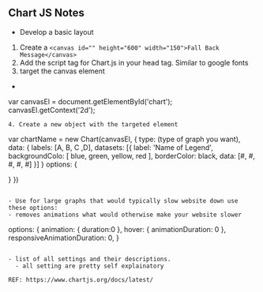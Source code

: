## Chart JS Notes

- Develop a basic layout
1. Create a `<canvas id="" height="600" width="150">Fall Back Message</canvas>`
2. Add the script tag for Chart.js in your head tag. Similar to google fonts
3. target the canvas element
  - ```
  var canvasEl = document.getElementById('chart');
  canvasEl.getContext('2d');
  ```
4. Create a new object with the targeted element
```
var chartName = new Chart(canvasEl, {
  type: (type of graph you want),
  data: {
    labels: [A, B, C ,D],
    datasets: [{
      label: 'Name of Legend',
      backgroundColo: [
        blue,
        green,
        yellow,
        red
      ],
      borderColor: black,
      data: [#, #, #, #, #]
    }]
  }
  options: {

  }
})
```

- Use for large graphs that would typically slow website down use these options:
- removes animations what would otherwise make your website slower
```
options: {
  animation: {
    duration:0
  },
  hover: {
    animationDuration: 0
  },
  responsiveAnimationDuration: 0,
}
```

- list of all settings and their descriptions.
  - all setting are pretty self explainatory
  
REF: https://www.chartjs.org/docs/latest/